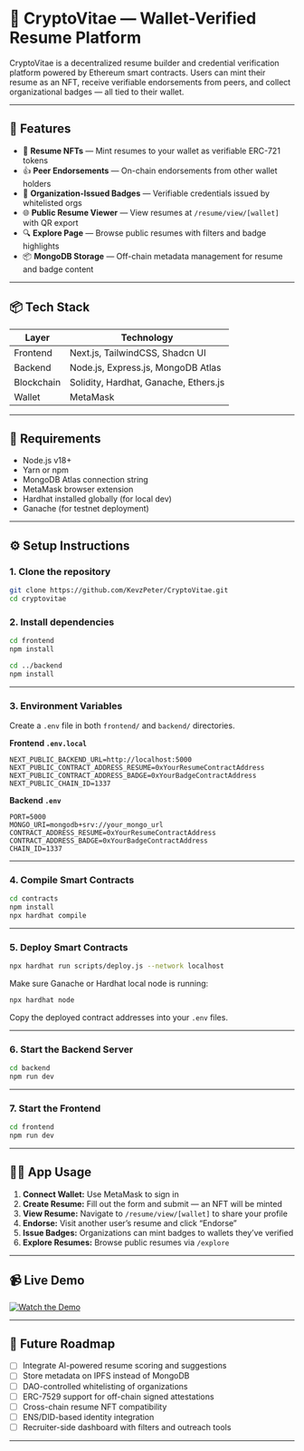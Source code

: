# 🧾 CryptoVitae — Wallet-Verified Resume Platform

CryptoVitae is a decentralized resume builder and credential verification platform powered by Ethereum smart contracts. Users can mint their resume as an NFT, receive verifiable endorsements from peers, and collect organizational badges — all tied to their wallet.

---

## 🚀 Features

- 🔐 **Resume NFTs** — Mint resumes to your wallet as verifiable ERC-721 tokens
- 👍 **Peer Endorsements** — On-chain endorsements from other wallet holders
- 🏅 **Organization-Issued Badges** — Verifiable credentials issued by whitelisted orgs
- 🌐 **Public Resume Viewer** — View resumes at `/resume/view/[wallet]` with QR export
- 🔍 **Explore Page** — Browse public resumes with filters and badge highlights
- 📦 **MongoDB Storage** — Off-chain metadata management for resume and badge content

---

## 📦 Tech Stack

| Layer      | Technology                            |
| ---------- | ------------------------------------- |
| Frontend   | Next.js, TailwindCSS, Shadcn UI       |
| Backend    | Node.js, Express.js, MongoDB Atlas    |
| Blockchain | Solidity, Hardhat, Ganache, Ethers.js |
| Wallet     | MetaMask                              |

---

## 🧰 Requirements

- Node.js v18+
- Yarn or npm
- MongoDB Atlas connection string
- MetaMask browser extension
- Hardhat installed globally (for local dev)
- Ganache (for testnet deployment)

---

## ⚙️ Setup Instructions

### 1. Clone the repository

```bash
git clone https://github.com/KevzPeter/CryptoVitae.git
cd cryptovitae
```

### 2. Install dependencies

```bash
cd frontend
npm install

cd ../backend
npm install
```

---

### 3. Environment Variables

Create a `.env` file in both `frontend/` and `backend/` directories.

**Frontend `.env.local`**

```env
NEXT_PUBLIC_BACKEND_URL=http://localhost:5000
NEXT_PUBLIC_CONTRACT_ADDRESS_RESUME=0xYourResumeContractAddress
NEXT_PUBLIC_CONTRACT_ADDRESS_BADGE=0xYourBadgeContractAddress
NEXT_PUBLIC_CHAIN_ID=1337
```

**Backend `.env`**

```env
PORT=5000
MONGO_URI=mongodb+srv://your_mongo_url
CONTRACT_ADDRESS_RESUME=0xYourResumeContractAddress
CONTRACT_ADDRESS_BADGE=0xYourBadgeContractAddress
CHAIN_ID=1337
```

---

### 4. Compile Smart Contracts

```bash
cd contracts
npm install
npx hardhat compile
```

---

### 5. Deploy Smart Contracts

```bash
npx hardhat run scripts/deploy.js --network localhost
```

Make sure Ganache or Hardhat local node is running:

```bash
npx hardhat node
```

Copy the deployed contract addresses into your `.env` files.

---

### 6. Start the Backend Server

```bash
cd backend
npm run dev
```

---

### 7. Start the Frontend

```bash
cd frontend
npm run dev
```

---

## 🧑‍💻 App Usage

1. **Connect Wallet:** Use MetaMask to sign in
2. **Create Resume:** Fill out the form and submit — an NFT will be minted
3. **View Resume:** Navigate to `/resume/view/[wallet]` to share your profile
4. **Endorse:** Visit another user’s resume and click “Endorse”
5. **Issue Badges:** Organizations can mint badges to wallets they’ve verified
6. **Explore Resumes:** Browse public resumes via `/explore`

---

## 📹 Live Demo

[![Watch the Demo](https://img.youtube.com/vi/YOUR_VIDEO_ID/0.jpg)](https://www.youtube.com/watch?v=YOUR_VIDEO_ID)

---

## 📌 Future Roadmap

- [ ] Integrate AI-powered resume scoring and suggestions
- [ ] Store metadata on IPFS instead of MongoDB
- [ ] DAO-controlled whitelisting of organizations
- [ ] ERC-7529 support for off-chain signed attestations
- [ ] Cross-chain resume NFT compatibility
- [ ] ENS/DID-based identity integration
- [ ] Recruiter-side dashboard with filters and outreach tools

---
